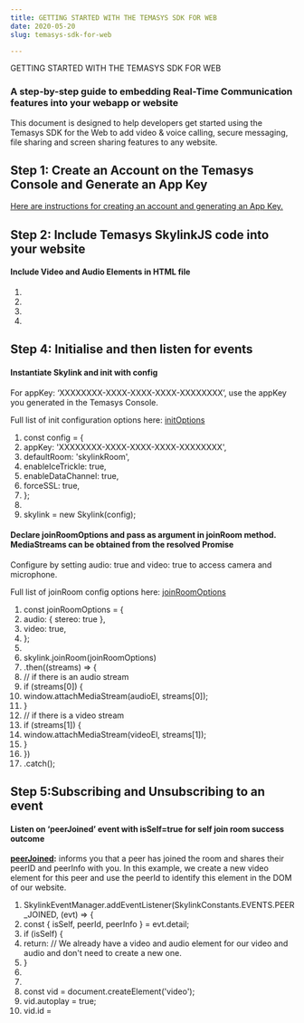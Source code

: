 ```yaml
---
title: GETTING STARTED WITH THE TEMASYS SDK FOR WEB
date: 2020-05-20
slug: temasys-sdk-for-web

---
```

GETTING STARTED WITH THE TEMASYS SDK FOR WEB

### A step-by-step guide to embedding Real-Time Communication features into your webapp or website

This document is designed to help developers get started using the Temasys SDK for the Web to add video & voice calling, secure messaging, file sharing and screen sharing features to any website.

## Step 1: Create an Account on the Temasys Console and Generate an App Key

[Here are instructions for creating an account and generating an App Key.](creating-an-account-generating-a-key.html)

## Step 2: Include Temasys SkylinkJS code into your website

#### Include Video and Audio Elements in HTML file

 1. <html>
 2. <head>
 3. <title>WebRTC with Temasys SkylinkJS</title>
 4. <script><script>
 5. </head>
 6. <body>
 7. <video id="myvideo" style="transform: rotateY(-180deg);" autoplay muted</video>
 8. <audio id="myaudio" autoplay muted</audio>
 9. </body>
10. </html>

The body contains a video tag to attach the video stream from the camera and an audio tag to attach the audio stream. We used a CSS transform call to mirror the image, so it looks and feels more natural. We muted the audio, so you don’t hear yourself speaking. The autoplay attribute is needed in some browsers where there are restrictions on autoplay. [https://developers.google.com/web/updates/2017/09/autoplay-policy-changes](https://developers.google.com/web/updates/2017/09/autoplay-policy-changes "https://developers.google.com/web/updates/2017/09/autoplay-policy-changes")

## Step 3: Import

#### Import from a path

Add to main.js

1. import Skylink, { SkylinkEventManager, SkylinkLogger, SkylinkConstants } from './path/to/skylink.complete.js'

#### Include as a script tag with type as Module

Add to main.js

1. <script src="./path/to/skylink.complete.js" type="module"></script>

## Step 4: Initialise and then listen for events

#### Instantiate Skylink and init with config

For appKey: ‘XXXXXXXX-XXXX-XXXX-XXXX-XXXXXXXX’, use the appKey you generated in the Temasys Console.

Full list of init configuration options here: [initOptions](http://cdn.temasys.io/skylink/skylinkjs/2.x/docs/global.html#initOptions)

1. const config = {
2. appKey: 'XXXXXXXX-XXXX-XXXX-XXXX-XXXXXXXX',
3. defaultRoom: 'skylinkRoom',
4. enableIceTrickle: true,
5. enableDataChannel: true,
6. forceSSL: true,
7. };
8. 
9. skylink = new Skylink(config);

#### Declare joinRoomOptions and pass as argument in joinRoom method. MediaStreams can be obtained from the resolved Promise

Configure by setting audio: true and video: true to access camera and microphone.

Full list of joinRoom config options here: [joinRoomOptions](http://cdn.temasys.io/skylink/skylinkjs/2.x/docs/global.html#joinRoomOptions)

 1. const joinRoomOptions = {
 2. audio: { stereo: true },
 3. video: true,
 4. };
 5. 
 6. skylink.joinRoom(joinRoomOptions)
 7. .then((streams) => {
 8. // if there is an audio stream
 9. if (streams\[0\]) {
10. window.attachMediaStream(audioEl, streams\[0\]);
11. }
12. // if there is a video stream
13. if (streams\[1\]) {
14. window.attachMediaStream(videoEl, streams\[1\]);
15. }
16. })
17. .catch();

## Step 5:Subscribing and Unsubscribing to an event

#### Listen on ‘peerJoined’ event with isSelf=true for self join room success outcome

[**peerJoined**](http://cdn.temasys.io/skylink/skylinkjs/latest/doc/classes/Skylink.html#event_peerJoined)**:** informs you that a peer has joined the room and shares their peerID and peerInfo with you. In this example, we create a new video element for this peer and use the peerId to identify this element in the DOM of our website.

 1. SkylinkEventManager.addEventListener(SkylinkConstants.EVENTS.PEER_JOINED, (evt) => {
 2. const { isSelf, peerId, peerInfo } = evt.detail;
 3. if (isSelf) {
 4. return: // We already have a video and audio element for our video and audio and don't need to create a new one.
 5. }
 6. 
 7. 
 8. const vid = document.createElement('video');
 9. vid.autoplay = true;
10. vid.id = <code data-enlighter-language="generic" class="EnlighterJSRAW" style="display: none;">${peerId_video}</code><span class="wpcustomEnlighterJS EnlighterJS"><span class="">$</span><span class="br0">{</span><span class="">peerId_video</span><span class="br0">}</span></span>;
11. document.body.appendChild(vid);
12. 
13. const aud = document.createElement('audio');
14. aud.autoplay = true;
15. aud.muted = true; // Added to avoid feedback when testing locally
16. aud.id = <code data-enlighter-language="generic" class="EnlighterJSRAW" style="display: none;">${peerId_audio}</code><span class="wpcustomEnlighterJS EnlighterJS"><span class="">$</span><span class="br0">{</span><span class="">peerId_audio</span><span class="br0">}</span></span>;
17. document.body.appendChild(aud);
18. });

#### Listen on ‘incomingStream’ event with isSelf=true for self MediaStream

Skylink 2.x incoming stream will be either an audio stream or a video stream but not both.

[**incomingStream**](http://cdn.temasys.io/skylink/skylinkjs/latest/doc/classes/Skylink.html#event_incomingStream)**:** This event is fired after peerJoined when Temasys SkylinkJS begins to receive the audio and video streams from that peer. This peer could also be yourself (the local user) – in which case the event is fired when the user grants access to his microphone and/or camera and joins a room successfully. In this example, we use the _attachMediaStream()_ function of our enhanced [AdapterJS](http://github.com/Temasys/AdapterJS) library to feed this stream into our previously created video tag in Step 5. Why do we use this function? The different browser vendors have slightly different ways to do this and attachMediaStream() enables us to abstract this.

 1. SkylinkEventManager.addEventListener(SkylinkConstants.EVENTS.ON_INCOMING_STREAM, (evt) => {
 2. const { isSelf, stream, peerInfo, isVideo, isAudio } = evt.detail;
 3. if (isSelf) {
 4. return; // We already attached our local audio and video streams from the resolved promise in joinRoom.
 5. }
 6. 
 7. if(isAudio) {
 8. const aud = document.getElementById(<code data-enlighter-language="generic" class="EnlighterJSRAW" style="display: none;">${peerId_audio}</code><span class="wpcustomEnlighterJS EnlighterJS"><span class="">$</span><span class="br0">{</span><span class="">peerId_audio</span><span class="br0">}</span></span>);
 9. attachMediaStream(aud, stream);
10. }
11. if(isVideo) {
12. const vid = document.getElementById(<code data-enlighter-language="generic" class="EnlighterJSRAW" style="display: none;">${peerId_audio}</code><span class="wpcustomEnlighterJS EnlighterJS"><span class="">$</span><span class="br0">{</span><span class="">peerId_audio</span><span class="br0">}</span></span>);
13. attachMediaStream(vid, stream);
14. }
15. });

#### Listen on ‘peerLeft’ event to handle peers leaving the room

[**peerLeft**](http://cdn.temasys.io/skylink/skylinkjs/latest/doc/classes/Skylink.html#method_peerLeft)**:** informs you that a peer has left the room. In our example, we look in the DOM for the video element with the events peerId and remove it. Subscribe to the peer joined event with the code below.

1. SkylinkEventManager.addEventListener(SkylinkConstants.EVENTS.PEER_LEFT, (evt) => {
2. const { isSelf, peerInfo, peerId } = evt.detail;
3. const videoElId = isSelf ? 'myvideo' : <code data-enlighter-language="generic" class="EnlighterJSRAW" style="display: none;">${peerId_video}</code><span class="wpcustomEnlighterJS EnlighterJS"><span class="">$</span><span class="br0">{</span><span class="">peerId_video</span><span class="br0">}</span></span>
4. const audioElId = isSelf ? 'myaudio' : <code data-enlighter-language="generic" class="EnlighterJSRAW" style="display: none;">${peerId_audio}</code><span class="wpcustomEnlighterJS EnlighterJS"><span class="">$</span><span class="br0">{</span><span class="">peerId_audio</span><span class="br0">}</span></span>
5. const vid = document.getElementById(videoElId);
6. const audio = document.getElementById(audioElId);
7. document.body.removeChild(vid);
8. document.body.removeChild(aud);
9. });

#### Unsubscribing to events

Unsubscribe to the peer joined event with the code below.

1. SkylinkEventManager.removeEventListener(SkylinkConstants.EVENTS.PEER_JOINED, peerJoinedHandler);

#### Logging

Toggle console logging on and off with the setLevel method. For more logger options refer to: [SkylinkLogger](https://cdn.temasys.io/skylink/skylinkjs/latest/docs/SkylinkLogger.html)

1. SkylinkLogger.setLevel(SkylinkLogger.logLevels.DEBUG, storeLogs);

## Step 6: Get ready to impress!

You’ve created a simple video conference app. Easy, right? Now explore all the ways that you can real-time interactions to your website. You can find an overview of all the methods and events Skylink offers (like lockRoom, disableAudio or disableVideo) in the [API documentation.](https://cdn.temasys.io/skylink/skylinkjs/latest/docs/index.html)

Here is another example Codepen that we’ve created that shows how you can create a very simple audio/video conference with JavaScript client-side code, with no additional server code required

See the Pen [WebRTC Audio/Video conference demo with Temasys SkylinkJS](https://codepen.io/temasys/pen/GogabE/) by Temasys ([@temasys](https://codepen.io/temasys)) on [CodePen](www.codepen.io).

To further demonstrate the possibilities and flexibility of Temasys SkylinkJS, we have also created a more elaborate demo created with the help of [Facebook’s React](http://facebook.github.io/react/) at [http://getaroom.io.](http://getaroom.io. "http://getaroom.io.") Check it out, share it, and use it if you like it.

We hope you’ve enjoyed getting started with the Temasys Web SDK! Have fun, share this and let us know if you run into any [issues!](home.html)

### ADDITIONAL RESOURCES

* [Temasys Developer Console](https://console.temasys.io/)
* [Skylink API Documentation](https://cdn.temasys.io/skylink/skylinkjs/latest/docs/index.html)
* [Temasys SkylinkJS version history](https://github.com/Temasys/SkylinkJS/releases)
* [Temasys SkylinkJS source code on Github](http://github.com/Temasys/SkylinkJS) (demos [here](https://github.com/Temasys/SkylinkJS/tree/0.6.x/master/demo))
* [How to get support or contribute](https://temasys.io/support)